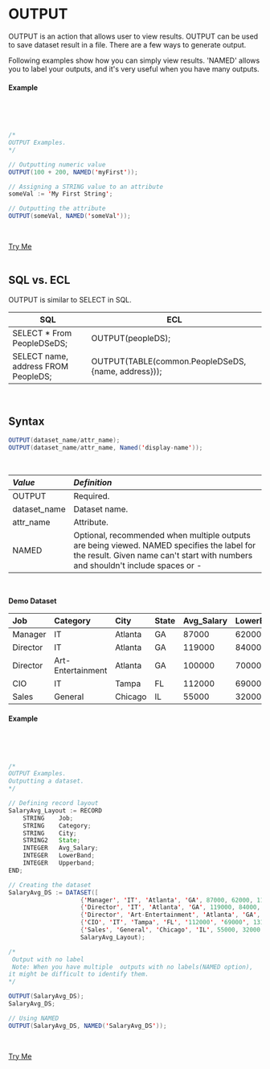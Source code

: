 # OUTPUT

OUTPUT is an action that allows user to view results. OUTPUT can be used to save dataset result in a file. 
There are a few ways to generate output.

Following examples show how you can simply view results. 'NAMED' allows you to label your outputs, and it's very useful when you have many outputs. 

#### Example

<br>
<pre id="OutputExample">

``` java
/*
OUTPUT Examples.
*/

// Outputting numeric value
OUTPUT(100 + 200, NAMED('myFirst'));

// Assigning a STRING value to an attribute
someVal := 'My First String';

// Outputting the attribute
OUTPUT(someVal, NAMED('someVal'));
```
</pre>

<a class="trybutton" href="javascript:OpenECLEditor(['OutputExample'])"> Try Me </a>
</br>
</br>

## SQL vs. ECL

OUTPUT is similar to SELECT in SQL.

SQL|ECL
---|---
SELECT * From PeopleDSeDS; | OUTPUT(peopleDS);
SELECT name, address FROM PeopleDS; | OUTPUT(TABLE(common.PeopleDSeDS, {name, address}));

</br>


## Syntax


```java
OUTPUT(dataset_name/attr_name);
OUTPUT(dataset_name/attr_name, Named('display-name'));
```
<br> 

|*Value*|*Definition*|
|:----|:---------|
OUTPUT | Required.
dataset_name | Dataset name.
attr_name | Attribute.
NAMED | Optional, recommended when multiple outputs are being viewed. NAMED specifies the label for the result. Given name can't start with numbers and shouldn't include spaces or -

</br>

**Demo Dataset**

|Job|Category|City|State|Avg_Salary|LowerBand|Upperband|
|:--|:--|:--|:--|:--|:--|:--|
Manager|IT|Atlanta|GA|87000|62000|114000
Director|IT|Atlanta|GA|119000|84000|156000
Director|Art-Entertainment|Atlanta|GA|100000|70000|133000
CIO|IT|Tampa|FL|112000|69000|131000
Sales|General|Chicago|IL|55000|32000|121000

#### Example

<br>
<pre id="DatasetExample">

``` java
/*
OUTPUT Examples.
Outputting a dataset.
*/

// Defining record layout
SalaryAvg_Layout := RECORD
    STRING    Job;
    STRING    Category;
    STRING    City;
    STRING2   State;
    INTEGER   Avg_Salary;
    INTEGER   LowerBand;
    INTEGER   Upperband;
END;

// Creating the dataset
SalaryAvg_DS := DATASET([
                    {'Manager', 'IT', 'Atlanta', 'GA', 87000, 62000, 114000},
                    {'Director', 'IT', 'Atlanta', 'GA', 119000, 84000, 156000},
                    {'Director', 'Art-Entertainment', 'Atlanta', 'GA', 100000, 70000, 133000},
                    {'CIO', 'IT', 'Tampa', 'FL', '112000', '69000', 131000},
                    {'Sales', 'General', 'Chicago', 'IL', 55000, 32000, 121000}], 
                    SalaryAvg_Layout);

/*
 Output with no label
 Note: When you have multiple  outputs with no labels(NAMED option), 
it might be difficult to identify them.
*/

OUTPUT(SalaryAvg_DS);
SalaryAvg_DS;

// Using NAMED
OUTPUT(SalaryAvg_DS, NAMED('SalaryAvg_DS'));
```
</pre>

<a class="trybutton" href="javascript:OpenECLEditor(['DatasetExample'])"> Try Me </a>


</br>
</br>